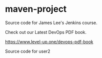 # maven-project
Source code for James Lee's Jenkins course.

Check out our Latest DevOps PDF book.

https://www.level-up.one/devops-pdf-book

Source code for user2